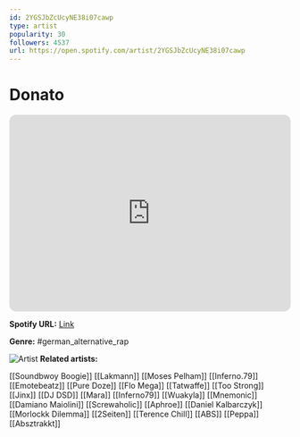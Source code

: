 ```yaml
---
id: 2YGSJbZcUcyNE38i07cawp
type: artist
popularity: 30
followers: 4537
url: https://open.spotify.com/artist/2YGSJbZcUcyNE38i07cawp
---
```

# Donato

<iframe style="border-radius:12px" src="https://open.spotify.com/embed/artist/2YGSJbZcUcyNE38i07cawp" width="100%" height="352" frameBorder="0" allowfullscreen="" allow="autoplay; clipboard-write; encrypted-media; fullscreen; picture-in-picture" loading="lazy"></iframe>

**Spotify URL:** [Link](https://open.spotify.com/artist/2YGSJbZcUcyNE38i07cawp)

**Genre:**  #german_alternative_rap

![Artist](https://i.scdn.co/image/ab6761610000e5ebca53d9420c30ebb29e4f58fe)
**Related artists:**

[[Soundbwoy Boogie]]
[[Lakmann]]
[[Moses Pelham]]
[[Inferno.79]]
[[Emotebeatz]]
[[Pure Doze]]
[[Flo Mega]]
[[Tatwaffe]]
[[Too Strong]]
[[Jinx]]
[[DJ DSD]]
[[Mara]]
[[Inferno79]]
[[Wuakyla]]
[[Mnemonic]]
[[Damiano Maiolini]]
[[Screwaholic]]
[[Aphroe]]
[[Daniel Kalbarczyk]]
[[Morlockk Dilemma]]
[[2Seiten]]
[[Terence Chill]]
[[ABS]]
[[Peppa]]
[[Absztrakkt]]
